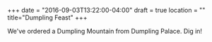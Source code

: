 +++
date = "2016-09-03T13:22:00-04:00"
draft = true
location = ""
title="Dumpling Feast"
+++

We've ordered a Dumpling Mountain from Dumpling Palace. Dig in!
